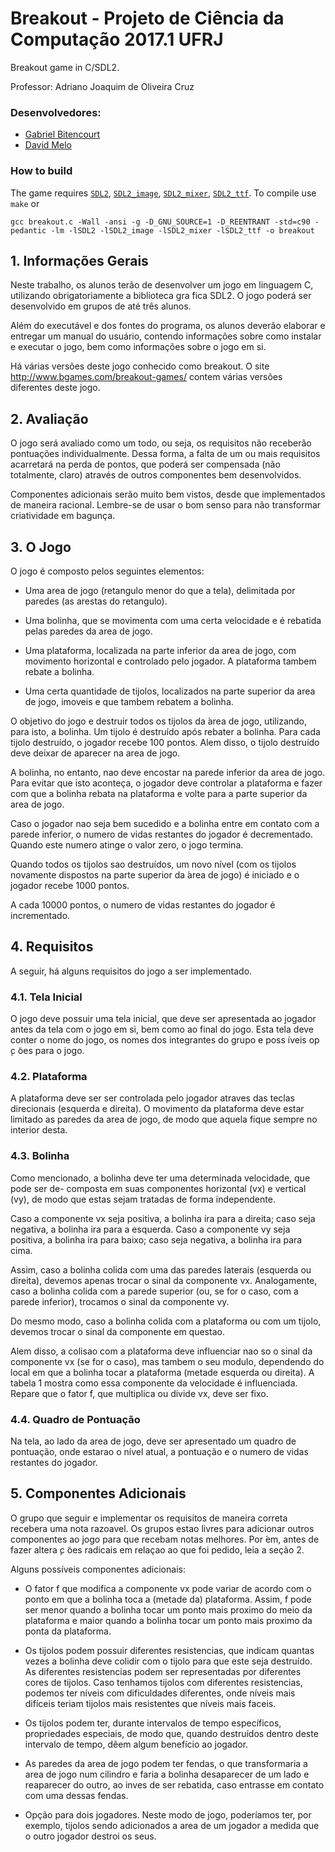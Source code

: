 # Breakout - Projeto de Ciência da Computação 2017.1 UFRJ
Breakout game in C/SDL2.

Professor: Adriano Joaquim de Oliveira Cruz

### Desenvolvedores:
- [Gabriel Bitencourt](https://github.com/gabrielbitencourt)
- [David Melo](https://github.com/neverufrj)

### How to build

The game requires [`SDL2`](https://www.libsdl.org/download-2.0.php), [`SDL2_image`](https://www.libsdl.org/projects/SDL_image/), [`SDL2_mixer`](https://www.libsdl.org/projects/SDL_mixer/), [`SDL2_ttf`](https://www.libsdl.org/projects/SDL_ttf/). To compile use `make` or 

`gcc breakout.c -Wall -ansi -g -D_GNU_SOURCE=1 -D_REENTRANT -std=c90 -pedantic -lm -lSDL2 -lSDL2_image -lSDL2_mixer -lSDL2_ttf -o breakout`

## 1. Informações Gerais
Neste trabalho, os alunos terão de desenvolver um jogo em linguagem C, utilizando obrigatoriamente a biblioteca gra ́fica SDL2. O jogo poderá ser desenvolvido em grupos de até três alunos.

Além do executável e dos fontes do programa, os alunos deverão elaborar e entregar um manual do usuário, contendo informações sobre como instalar e executar o jogo, bem como informações sobre o jogo em si.

Há várias versões deste jogo conhecido como breakout.
O site http://www.bgames.com/breakout-games/ contem várias versões diferentes deste jogo.

## 2. Avaliação
O jogo será avaliado como um todo, ou seja, os requisitos não receberão pontuações individualmente. Dessa forma, a falta de um ou mais requisitos acarretará na perda de pontos, que poderá ser compensada (não totalmente, claro) através de outros componentes bem desenvolvidos.

Componentes adicionais serão muito bem vistos, desde que implementados de maneira racional. Lembre-se de usar o bom senso para não transformar criatividade em bagunça.


## 3. O Jogo
O jogo é composto pelos seguintes elementos:

- Uma area de jogo (retangulo menor do que a tela), delimitada por paredes (as arestas do retangulo).

- Uma bolinha, que se movimenta com uma certa velocidade e é rebatida pelas paredes da area de jogo.

- Uma plataforma, localizada na parte inferior da area de jogo, com movimento horizontal e controlado pelo jogador. A plataforma tambem rebate a bolinha.

- Uma certa quantidade de tijolos, localizados na parte superior da area de jogo, imoveis e que tambem rebatem a bolinha.

O objetivo do jogo e destruir todos os tijolos da  ́area de jogo, utilizando, para isto, a bolinha. Um tijolo é destruído após rebater a bolinha. Para cada tijolo destruído, o jogador recebe 100 pontos. Alem disso, o tijolo destruído deve deixar de aparecer na area de jogo.

A bolinha, no entanto, nao deve encostar na parede inferior da area de jogo. Para evitar que isto aconteça, o jogador deve controlar a plataforma e fazer com que a bolinha rebata na plataforma e volte para a parte superior da area de jogo.

Caso o jogador nao seja bem sucedido e a bolinha entre em contato com a parede inferior, o numero de vidas restantes do jogador é decrementado. Quando este numero atinge o valor zero, o jogo termina.

Quando todos os tijolos sao destruídos, um novo nível (com os tijolos novamente dispostos na parte superior da  ́area de jogo) é iniciado e o jogador recebe 1000 pontos.

A cada 10000 pontos, o numero de vidas restantes do jogador é incrementado.


## 4. Requisitos
A seguir, há alguns requisitos do jogo a ser implementado.

### 4.1. Tela Inicial
O jogo deve possuir uma tela inicial, que deve ser apresentada ao jogador antes da tela com o jogo em si, bem como ao final do jogo.
Esta tela deve conter o nome do jogo, os nomes dos integrantes do grupo e poss ́ıveis op ̧c ̃oes para o jogo.

### 4.2. Plataforma
A plataforma deve ser ser controlada pelo jogador atraves das teclas direcionais (esquerda e direita). O movimento da plataforma deve estar limitado as paredes da area de jogo, de modo que aquela fique sempre no interior desta.

### 4.3. Bolinha
Como mencionado, a bolinha deve ter uma determinada velocidade, que pode ser de- composta em suas componentes horizontal (vx) e vertical (vy), de modo que estas sejam tratadas de forma independente.

Caso a componente vx seja positiva, a bolinha ira para a direita; caso seja negativa, a bolinha ira para a esquerda. Caso a componente vy seja positiva, a bolinha ira para baixo; caso seja negativa, a bolinha ira para cima.

Assim, caso a bolinha colida com uma das paredes laterais (esquerda ou direita), devemos apenas trocar o sinal da componente vx. Analogamente, caso a bolinha colida com a parede superior (ou, se for o caso, com a parede inferior), trocamos o sinal da componente vy.

Do mesmo modo, caso a bolinha colida com a plataforma ou com um tijolo, devemos trocar o sinal da componente em questao.

Alem disso, a colisao com a plataforma deve influenciar nao so o sinal da componente vx (se for o caso), mas tambem o seu modulo, dependendo do local em que a bolinha tocar a plataforma (metade esquerda ou direita). A tabela 1 mostra como essa componente da velocidade é influenciada. Repare que o fator f, que multiplica ou divide vx, deve ser fixo.

### 4.4. Quadro de Pontuação
Na tela, ao lado da area de jogo, deve ser apresentado um quadro de pontuação, onde estarao o nível atual, a pontuação e o numero de vidas restantes do jogador.


## 5. Componentes Adicionais
O grupo que seguir e implementar os requisitos de maneira correta recebera uma nota razoavel. Os grupos estao livres para adicionar outros componentes ao jogo para que recebam notas melhores. Por ́em, antes de fazer altera ̧c ̃oes radicais em relaçao ao que foi pedido, leia a seção 2.

Alguns possíveis componentes adicionais:

- O fator f que modifica a componente vx pode variar de acordo com o ponto em que a bolinha toca a (metade da) plataforma. Assim, f pode ser menor quando a bolinha tocar um ponto mais proximo do meio da plataforma e maior quando a bolinha tocar um ponto mais proximo da ponta da plataforma.

- Os tijolos podem possuir diferentes resistencias, que indicam quantas vezes a bolinha deve colidir com o tijolo para que este seja destruído. As diferentes resistencias podem ser representadas por diferentes cores de tijolos. Caso tenhamos tijolos com diferentes resistencias, podemos ter níveis com dificuldades diferentes, onde níveis mais difíceis teriam tijolos mais resistentes que níveis mais faceis.

- Os tijolos podem ter, durante intervalos de tempo específicos, propriedades especiais, de modo que, quando destruídos dentro deste intervalo de tempo, dêem algum benefício ao jogador.

- As paredes da area de jogo podem ter fendas, o que transformaria a area de jogo num cilindro e faria a bolinha desaparecer de um lado e reaparecer do outro, ao inves de ser rebatida, caso entrasse em contato com uma dessas fendas.

- Opção para dois jogadores. Neste modo de jogo, poderíamos ter, por exemplo, tijolos sendo adicionados a area de um jogador a medida que o outro jogador destroi os seus.
